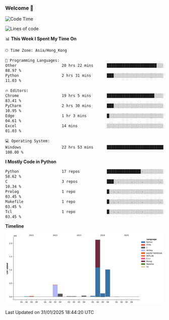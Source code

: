 ### Welcome 👋

<!--START_SECTION:waka-->
![Code Time](http://img.shields.io/badge/Code%20Time-1%2C369%20hrs%2021%20mins-blue)

![Lines of code](https://img.shields.io/badge/From%20Hello%20World%20I%27ve%20Written-3.9%20million%20lines%20of%20code-blue)

📊 **This Week I Spent My Time On** 

```text
🕑︎ Time Zone: Asia/Hong_Kong

💬 Programming Languages: 
Other                    20 hrs 22 mins      ██████████████████████░░░   88.97 % 
Python                   2 hrs 31 mins       ███░░░░░░░░░░░░░░░░░░░░░░   11.03 % 

🔥 Editors: 
Chrome                   19 hrs 5 mins       █████████████████████░░░░   83.41 % 
PyCharm                  2 hrs 30 mins       ███░░░░░░░░░░░░░░░░░░░░░░   10.95 % 
Edge                     1 hr 3 mins         █░░░░░░░░░░░░░░░░░░░░░░░░   04.61 % 
Excel                    14 mins             ░░░░░░░░░░░░░░░░░░░░░░░░░   01.03 % 

💻 Operating System: 
Windows                  22 hrs 53 mins      █████████████████████████   100.00 % 
```

**I Mostly Code in Python** 

```text
Python                   17 repos            ███████████████░░░░░░░░░░   58.62 % 
C                        3 repos             ███░░░░░░░░░░░░░░░░░░░░░░   10.34 % 
Prolog                   1 repo              █░░░░░░░░░░░░░░░░░░░░░░░░   03.45 % 
Makefile                 1 repo              █░░░░░░░░░░░░░░░░░░░░░░░░   03.45 % 
Tcl                      1 repo              █░░░░░░░░░░░░░░░░░░░░░░░░   03.45 % 
```



**Timeline**

![Lines of Code chart](https://raw.githubusercontent.com/xhj2501/xhj2501/main/assets/bar_graph.png)


 Last Updated on 31/01/2025 18:44:20 UTC
<!--END_SECTION:waka-->

